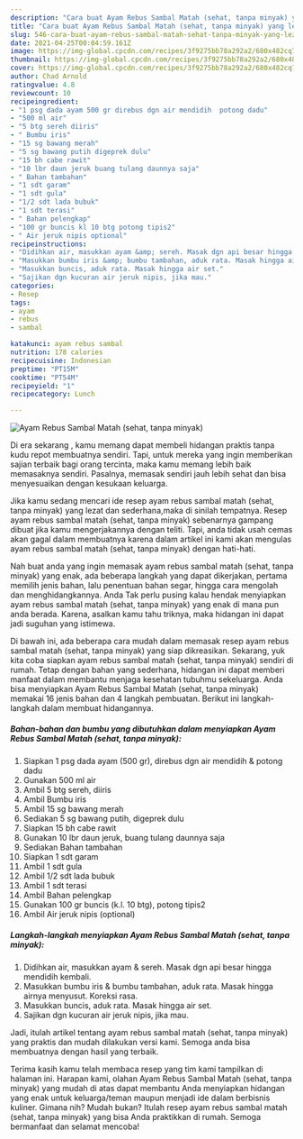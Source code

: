 ```yaml
---
description: "Cara buat Ayam Rebus Sambal Matah (sehat, tanpa minyak) yang lezat Untuk Jualan"
title: "Cara buat Ayam Rebus Sambal Matah (sehat, tanpa minyak) yang lezat Untuk Jualan"
slug: 546-cara-buat-ayam-rebus-sambal-matah-sehat-tanpa-minyak-yang-lezat-untuk-jualan
date: 2021-04-25T00:04:59.161Z
image: https://img-global.cpcdn.com/recipes/3f9275bb78a292a2/680x482cq70/ayam-rebus-sambal-matah-sehat-tanpa-minyak-foto-resep-utama.jpg
thumbnail: https://img-global.cpcdn.com/recipes/3f9275bb78a292a2/680x482cq70/ayam-rebus-sambal-matah-sehat-tanpa-minyak-foto-resep-utama.jpg
cover: https://img-global.cpcdn.com/recipes/3f9275bb78a292a2/680x482cq70/ayam-rebus-sambal-matah-sehat-tanpa-minyak-foto-resep-utama.jpg
author: Chad Arnold
ratingvalue: 4.8
reviewcount: 10
recipeingredient:
- "1 psg dada ayam 500 gr direbus dgn air mendidih  potong dadu"
- "500 ml air"
- "5 btg sereh diiris"
- " Bumbu iris"
- "15 sg bawang merah"
- "5 sg bawang putih digeprek dulu"
- "15 bh cabe rawit"
- "10 lbr daun jeruk buang tulang daunnya saja"
- " Bahan tambahan"
- "1 sdt garam"
- "1 sdt gula"
- "1/2 sdt lada bubuk"
- "1 sdt terasi"
- " Bahan pelengkap"
- "100 gr buncis kl 10 btg potong tipis2"
- " Air jeruk nipis optional"
recipeinstructions:
- "Didihkan air, masukkan ayam &amp; sereh. Masak dgn api besar hingga mendidih kembali."
- "Masukkan bumbu iris &amp; bumbu tambahan, aduk rata. Masak hingga airnya menyusut. Koreksi rasa."
- "Masukkan buncis, aduk rata. Masak hingga air set."
- "Sajikan dgn kucuran air jeruk nipis, jika mau."
categories:
- Resep
tags:
- ayam
- rebus
- sambal

katakunci: ayam rebus sambal 
nutrition: 178 calories
recipecuisine: Indonesian
preptime: "PT15M"
cooktime: "PT54M"
recipeyield: "1"
recipecategory: Lunch

---
```



![Ayam Rebus Sambal Matah (sehat, tanpa minyak)](https://img-global.cpcdn.com/recipes/3f9275bb78a292a2/680x482cq70/ayam-rebus-sambal-matah-sehat-tanpa-minyak-foto-resep-utama.jpg)

Di era  sekarang , kamu memang dapat membeli hidangan praktis tanpa kudu repot membuatnya sendiri. Tapi, untuk mereka yang ingin memberikan sajian terbaik bagi orang tercinta, maka kamu memang lebih baik memasaknya sendiri. Pasalnya, memasak sendiri jauh lebih sehat dan bisa menyesuaikan dengan kesukaan keluarga.

Jika kamu sedang mencari ide resep ayam rebus sambal matah (sehat, tanpa minyak) yang lezat dan sederhana,maka di sinilah tempatnya. Resep ayam rebus sambal matah (sehat, tanpa minyak)  sebenarnya gampang dibuat jika kamu mengerjakannya dengan teliti. Tapi, anda tidak usah cemas akan gagal dalam membuatnya 
karena dalam artikel ini kami akan mengulas ayam rebus sambal matah (sehat, tanpa minyak) dengan hati-hati.  



Nah buat anda yang ingin memasak ayam rebus sambal matah (sehat, tanpa minyak) yang enak, ada beberapa langkah yang dapat dikerjakan, pertama memilih jenis bahan, lalu penentuan bahan segar, hingga cara mengolah dan menghidangkannya. Anda Tak perlu pusing kalau hendak menyiapkan ayam rebus sambal matah (sehat, tanpa minyak) yang enak di mana pun anda berada. Karena, asalkan kamu  tahu triknya, maka hidangan ini dapat jadi suguhan yang istimewa.

Di bawah ini, ada beberapa cara mudah dalam memasak resep ayam rebus sambal matah (sehat, tanpa minyak) yang siap dikreasikan. Sekarang, yuk kita coba siapkan ayam rebus sambal matah (sehat, tanpa minyak) sendiri di rumah. Tetap dengan bahan yang sederhana, hidangan ini dapat memberi manfaat dalam membantu menjaga kesehatan tubuhmu sekeluarga. Anda bisa menyiapkan Ayam Rebus Sambal Matah (sehat, tanpa minyak) memakai 16 jenis bahan dan 4 langkah pembuatan. Berikut ini langkah-langkah dalam membuat hidangannya.

<!--inarticleads1-->

##### Bahan-bahan dan bumbu yang dibutuhkan dalam menyiapkan Ayam Rebus Sambal Matah (sehat, tanpa minyak):

1. Siapkan 1 psg dada ayam (500 gr), direbus dgn air mendidih &amp; potong dadu
1. Gunakan 500 ml air
1. Ambil 5 btg sereh, diiris
1. Ambil  Bumbu iris
1. Ambil 15 sg bawang merah
1. Sediakan 5 sg bawang putih, digeprek dulu
1. Siapkan 15 bh cabe rawit
1. Gunakan 10 lbr daun jeruk, buang tulang daunnya saja
1. Sediakan  Bahan tambahan
1. Siapkan 1 sdt garam
1. Ambil 1 sdt gula
1. Ambil 1/2 sdt lada bubuk
1. Ambil 1 sdt terasi
1. Ambil  Bahan pelengkap
1. Gunakan 100 gr buncis (k.l. 10 btg), potong tipis2
1. Ambil  Air jeruk nipis (optional)




<!--inarticleads2-->

##### Langkah-langkah menyiapkan Ayam Rebus Sambal Matah (sehat, tanpa minyak):

1. Didihkan air, masukkan ayam &amp; sereh. Masak dgn api besar hingga mendidih kembali.
1. Masukkan bumbu iris &amp; bumbu tambahan, aduk rata. Masak hingga airnya menyusut. Koreksi rasa.
1. Masukkan buncis, aduk rata. Masak hingga air set.
1. Sajikan dgn kucuran air jeruk nipis, jika mau.




Jadi, itulah artikel tentang  ayam rebus sambal matah (sehat, tanpa minyak)  yang praktis dan mudah dilakukan versi kami. Semoga anda bisa membuatnya dengan hasil yang terbaik. 

Terima kasih kamu telah membaca resep yang tim kami tampilkan di halaman ini. Harapan kami, olahan  Ayam Rebus Sambal Matah (sehat, tanpa minyak) yang mudah di atas dapat membantu Anda menyiapkan hidangan yang enak untuk keluarga/teman maupun menjadi ide dalam berbisnis kuliner. Gimana nih? Mudah bukan? Itulah resep ayam rebus sambal matah (sehat, tanpa minyak) yang bisa Anda praktikkan di rumah. Semoga bermanfaat dan selamat mencoba!

